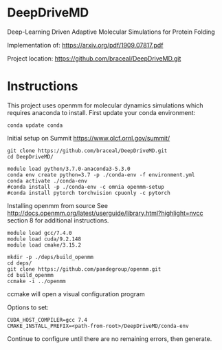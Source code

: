 # DeepDriveMD
Deep-Learning Driven Adaptive Molecular Simulations for Protein Folding

Implementation of: https://arxiv.org/pdf/1909.07817.pdf

Project location: https://github.com/braceal/DeepDriveMD.git

# Instructions
This project uses openmm for molecular dynamics simulations which requires anaconda to install.
First update your conda environment:
```
conda update conda
```

Initial setup on Summit https://www.olcf.ornl.gov/summit/
```
git clone https://github.com/braceal/DeepDriveMD.git
cd DeepDriveMD/

module load python/3.7.0-anaconda3-5.3.0
conda env create python=3.7 -p ./conda-env -f environment.yml
conda activate ./conda-env
#conda install -p ./conda-env -c omnia openmm-setup
#conda install pytorch torchvision cpuonly -c pytorch
```

Installing openmm from source
See http://docs.openmm.org/latest/userguide/library.html?highlight=nvcc
section 8 for additional instructions.

```
module load gcc/7.4.0  
module load cuda/9.2.148 
module load cmake/3.15.2

mkdir -p ./deps/build_openmm
cd deps/
git clone https://github.com/pandegroup/openmm.git
cd build_openmm
ccmake -i ../openmm
```
ccmake will open a visual configuration program

Options to set:

    CUDA_HOST_COMPILER=gcc 7.4
    CMAKE_INSTALL_PREFIX=<path-from-root>/DeepDriveMD/conda-env

Continue to configure until there are no remaining errors, then generate.
